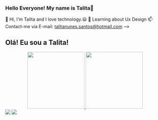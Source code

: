 ### Hello Everyone! My name is Talita👋

🔭 Hi, I'm Talita and I love  technology.😃
🌱 Learning about Ux Design
📫 Contact-me via E-mail: talitanunes.santos@hotmail.com
-->
## Olá! Eu sou a Talita!
<div align="center">
  <a href="https://github.com/tahnunes">
  <img height="180em" src="https://github-readme-stats.vercel.app/api?username=tahnunes&show_icons=true&theme=dracula&include_all_commits=true&count_private=true"/>
  <img height="180em" src="https://github-readme-stats.vercel.app/api/top-langs/?username=tahnunes&layout=compact&langs_count=7&theme=dracula"/>
</div>
  <img ![download20220404121236](https://user-images.githubusercontent.com/103198589/162233054-52ac7297-42b8-413e-8a4b-814c5323e6dd.png)</img)

  ##
 
<div> 
  <a href = "mailto:talitanunes.santos@hotmail.com"><img src="https://img.shields.io/badge/-Gmail-%23333?style=for-the-badge&logo=gmail&logoColor=white" target="_blank"></a>
  <a href="https://www.linkedin.com/in/nunes-talita/" target="_blank"><img src="https://img.shields.io/badge/-LinkedIn-%230077B5?style=for-the-badge&logo=linkedin&logoColor=white" target="_blank"></a> 
  
</div>
